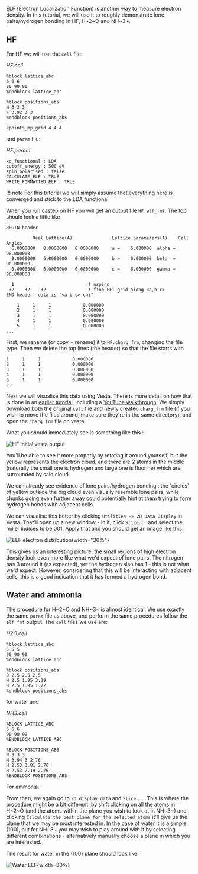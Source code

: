 [ELF](../../documentation/Groundstate/ELF.md) (Electron Localization Function) is another way to measure electron density. In this tutorial, we will use it to roughly demonstrate lone pairs/hydrogen bonding in HF, H~2~O and NH~3~.

## HF

For HF we will use the `cell` file:

*HF.cell*
```
%block lattice_abc
6 6 6
90 90 90
%endblock lattice_abc

%block positions_abs
H 3 3 3
F 3.92 3 3
%endblock positions_abs

kpoints_mp_grid 4 4 4

```
and `param` file:

*HF.param*
```
xc_functional : LDA
cutoff_energy : 500 eV
spin_polarised : false
CALCULATE_ELF : TRUE
WRITE_FORMATTED_ELF : TRUE
```

!!! note
    For this tutorial we will simply assume that everything here is converged and stick to the LDA functional

When you run castep on HF you will get an output file `HF.elf_fmt`. The top should look a little like

```
BEGIN header

          Real Lattice(A)               Lattice parameters(A)    Cell Angles
  6.0000000   0.0000000   0.0000000     a =    6.000000  alpha =   90.000000
  0.0000000   6.0000000   0.0000000     b =    6.000000  beta  =   90.000000
  0.0000000   0.0000000   6.0000000     c =    6.000000  gamma =   90.000000

  1                            ! nspins
 32    32    32                ! fine FFT grid along <a,b,c>
END header: data is "<a b c> chi"

    1     1     1            0.000000
    2     1     1            0.000000
    3     1     1            0.000000
    4     1     1            0.000000
    5     1     1            0.000000
...
```

First, we rename (or copy + rename) it to `HF.charg_frm`, changing the file type. Then we delete the top lines (the header) so that the file starts with

```
1     1     1            0.000000
2     1     1            0.000000
3     1     1            0.000000
4     1     1            0.000000
5     1     1            0.000000
...
```

Next we will visualise this data using Vesta. There is more detail on how that is done in an [earlier tutorial](charge_density.md), including a [YouTube walkthrough](https://www.youtube.com/watch?v=_c2Hk4jxmm4). We simply download both the original `cell` file and newly created `charg_frm` file (if you wish to move the files around, make sure they're in the same directory), and open the `charg_frm` file on vesta.

What you should immediately see is something like this :

![HF initial vesta output](HF_init.png)

You'll be able to see it more properly by rotating it around yourself, but the yellow represents the electron cloud, and there are 2 atoms in the middle (naturally the small one is hydrogen and large one is fluorine) which are surrounded by said cloud.

We can already see evidence of lone pairs/hydrogen bonding : the 'circles' of yellow outside the big cloud even visually resemble lone pairs, while chunks going even further away could potentially hint at them trying to form hydrogen bonds with adjacent cells.

We can visualise this better by clicking `Utilities -> 2D Data Display` in Vesta. That'll open up a new window - in it, click `Slice...` and select the miller indices to be 001. Apply that and you should get an image like this :

![ELF electron distribution](HF_slice.png){width="30%"}

This gives us an interesting picture: the small regions of high electron density look even more like what we'd expect of lone pairs. The nitrogen has 3 around it (as expected), yet the hydrogen also has 1 - this is not what we'd expect. However, considering that this will be interacting with adjacent cells, this is a good indication that it has formed a hydrogen bond.

## Water and ammonia

The procedure for H~2~O and NH~3~ is almost identical. We use exactly the same `param` file as above, and perform the same procedures follow the `elf_fmt` output. The `cell` files we use are:

*H2O.cell*
```
%block lattice_abc
5 5 5
90 90 90
%endblock lattice_abc

%block positions_abs
O 2.5 2.5 2.5
H 2.5 1.95 3.29
H 2.5 1.95 1.72
%endblock positions_abs
```

for water and

*NH3.cell*
```
%BLOCK LATTICE_ABC
6 6 6
90 90 90
%ENDBLOCK LATTICE_ABC

%BLOCK POSITIONS_ABS
N 3 3 3
H 3.94 3 2.76
H 2.53 3.81 2.76
H 2.53 2.19 2.76
%ENDBLOCK POSITIONS_ABS

```

For ammonia.

From then, we again go to `2D display data` and `Slice...`. This is where the procedure might be a bit different: by shift clicking on all the atoms in H~2~O (and the atoms within the plane you wish to look at in NH~3~) and clicking `Calculate the best plane for the selected atoms` it'll give us the plane that we may be most interested in. In the case of water it is a simple (100), but for NH~3~ you may wish to play around with it by selecting different combinations - alternatively manually choose a plane in which you are interested.

The result for water in the (100) plane should look like:

![Water ELF](H2O_100.png){width=30%}
